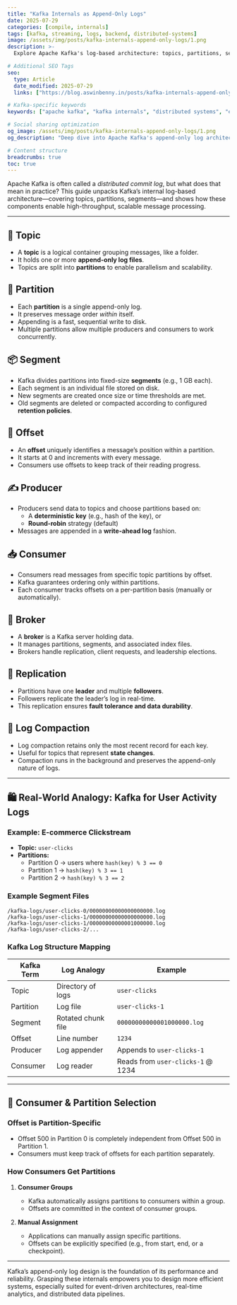 ```yaml
---
title: "Kafka Internals as Append-Only Logs"
date: 2025-07-29
categories: [compile, internals]
tags: [kafka, streaming, logs, backend, distributed-systems]
image: /assets/img/posts/kafka-internals-append-only-logs/1.png
description: >-
  Explore Apache Kafka's log-based architecture: topics, partitions, segments, and offsets. Learn how append-only logs enable high-throughput messaging.

# Additional SEO Tags
seo:
  type: Article
  date_modified: 2025-07-29
  links: ["https://blog.aswinbenny.in/posts/kafka-internals-append-only-logs/"]

# Kafka-specific keywords
keywords: ["apache kafka", "kafka internals", "distributed systems", "event streaming", "message brokers", "append-only logs", "kafka architecture", "data streaming"]

# Social sharing optimization
og_image: /assets/img/posts/kafka-internals-append-only-logs/1.png
og_description: "Deep dive into Apache Kafka's append-only log architecture with real-world examples"

# Content structure
breadcrumbs: true
toc: true
---
```



Apache Kafka is often called a *distributed commit log*, but what does that mean in practice? This guide unpacks Kafka’s internal log-based architecture—covering topics, partitions, segments—and shows how these components enable high-throughput, scalable message processing.

---

## 🧠 Topic

- A **topic** is a logical container grouping messages, like a folder.
- It holds one or more **append-only log files**.
- Topics are split into **partitions** to enable parallelism and scalability.

## 📄 Partition

- Each **partition** is a single append-only log.
- It preserves message order *within* itself.
- Appending is a fast, sequential write to disk.
- Multiple partitions allow multiple producers and consumers to work concurrently.

## 📦 Segment

- Kafka divides partitions into fixed-size **segments** (e.g., 1 GB each).
- Each segment is an individual file stored on disk.
- New segments are created once size or time thresholds are met.
- Old segments are deleted or compacted according to configured **retention policies**.

## 🔢 Offset

- An **offset** uniquely identifies a message’s position within a partition.
- It starts at 0 and increments with every message.
- Consumers use offsets to keep track of their reading progress.

## ✍️ Producer

- Producers send data to topics and choose partitions based on:
  - A **deterministic key** (e.g., hash of the key), or
  - **Round-robin** strategy (default)
- Messages are appended in a **write-ahead log** fashion.

## 📥 Consumer

- Consumers read messages from specific topic partitions by offset.
- Kafka guarantees ordering only within partitions.
- Each consumer tracks offsets on a per-partition basis (manually or automatically).

## 🧱 Broker

- A **broker** is a Kafka server holding data.
- It manages partitions, segments, and associated index files.
- Brokers handle replication, client requests, and leadership elections.

## 🔁 Replication

- Partitions have one **leader** and multiple **followers**.
- Followers replicate the leader’s log in real-time.
- This replication ensures **fault tolerance and data durability**.

## 🧹 Log Compaction

- Log compaction retains only the most recent record for each key.
- Useful for topics that represent **state changes**.
- Compaction runs in the background and preserves the append-only nature of logs.

---

## 🛍️ Real-World Analogy: Kafka for User Activity Logs

### Example: E-commerce Clickstream

- **Topic:** `user-clicks`
- **Partitions:**
  - Partition 0 → users where `hash(key) % 3 == 0`
  - Partition 1 → `hash(key) % 3 == 1`
  - Partition 2 → `hash(key) % 3 == 2`

### Example Segment Files

```
/kafka-logs/user-clicks-0/00000000000000000000.log
/kafka-logs/user-clicks-1/00000000000000000000.log
/kafka-logs/user-clicks-1/00000000000001000000.log
/kafka-logs/user-clicks-2/...
```

### Kafka Log Structure Mapping

| Kafka Term | Log Analogy        | Example                           |
| ---------- | ------------------ | --------------------------------- |
| Topic      | Directory of logs  | `user-clicks`                     |
| Partition  | Log file           | `user-clicks-1`                   |
| Segment    | Rotated chunk file | `00000000000001000000.log`        |
| Offset     | Line number        | `1234`                           |
| Producer   | Log appender       | Appends to `user-clicks-1`        |
| Consumer   | Log reader         | Reads from `user-clicks-1` @ 1234 |

---

## 🎯 Consumer & Partition Selection

### Offset is Partition-Specific

- Offset 500 in Partition 0 is completely independent from Offset 500 in Partition 1.
- Consumers must keep track of offsets for each partition separately.

### How Consumers Get Partitions

1. **Consumer Groups**

   - Kafka automatically assigns partitions to consumers within a group.
   - Offsets are committed in the context of consumer groups.

2. **Manual Assignment**

   - Applications can manually assign specific partitions.
   - Offsets can be explicitly specified (e.g., from start, end, or a checkpoint).

---

Kafka’s append-only log design is the foundation of its performance and reliability. Grasping these internals empowers you to design more efficient systems, especially suited for event-driven architectures, real-time analytics, and distributed data pipelines.
